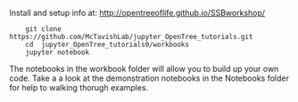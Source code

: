 Install and setup info at:
http://opentreeoflife.github.io/SSBworkshop/


```
    git clone https://github.com/McTavishLab/jupyter_OpenTree_tutorials.git
    cd  jupyter_OpenTree_tutorials0/workbooks
    jupyter notebook
```

The notebooks in the workbook folder will allow you to build up your own code.
Take a a look at the demonstration notebooks in the Notebooks folder for help to walking thorugh examples.

